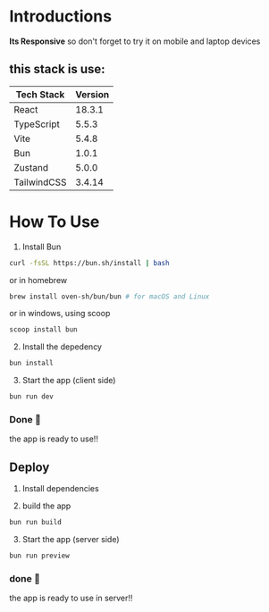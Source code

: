 # Introductions

**Its Responsive**
so don't forget to try it on mobile and laptop devices

this stack is use:
--------

| Tech Stack | Version |
| --- | --- |
| React | 18.3.1 |
| TypeScript | 5.5.3 |
| Vite | 5.4.8 |
| Bun | 1.0.1 |
| Zustand | 5.0.0 |
| TailwindCSS | 3.4.14 |


# How To Use

1. Install Bun
``` bash
curl -fsSL https://bun.sh/install | bash
```
or in homebrew
``` bash
brew install oven-sh/bun/bun # for macOS and Linux
```
or in windows, using scoop
``` powershell
scoop install bun
```

2. Install the depedency
``` bash
bun install
```

3. Start the app (client side)
``` bash
bun run dev
```
### Done 🎉

the app is ready to use!!

## Deploy

1. Install dependencies

2. build the app

``` bash
bun run build
```

3. Start the app (server side)
``` bash
bun run preview
```
### done 🎉

the app is ready to use in server!!